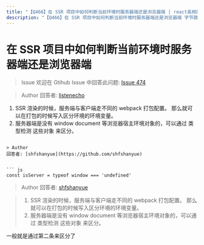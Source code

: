 ```yaml
---
title: "【Q466】在 SSR 项目中如何判断当前环境时服务器端还是浏览器端 | react高频面试题"
description: "【Q466】在 SSR 项目中如何判断当前环境时服务器端还是浏览器端 字节跳动面试题、阿里腾讯面试题、美团小米面试题。"
---
```


# 在 SSR 项目中如何判断当前环境时服务器端还是浏览器端

> Issue
> 欢迎在 Gtihub Issue 中回答此问题: [Issue 474](https://github.com/shfshanyue/Daily-Question/issues/474)

> Author
> 回答者: [listenecho](https://github.com/listenecho)

1. SSR 渲染的时候，服务端与客户端走不同的 webpack 打包配置。
   那么就可以在打包的时候写入区分环境的环境变量。
2. 服务器端是没有 window document 等浏览器宿主环境对象的，可以通过 类型检测 这些对象 来区分。

````typeof window === undefined

> Author
回答者: [shfshanyue](https://github.com/shfshanyue)


``` js
const isServer = typeof window === 'undefined'
````

> Author
> 回答者: [shfshanyue](https://github.com/shfshanyue)

> 1. SSR 渲染的时候，服务端与客户端走不同的 webpack 打包配置。
>    那么就可以在打包的时候写入区分环境的环境变量。
> 2. 服务器端是没有 window document 等浏览器宿主环境对象的，可以通过 类型检测 这些对象 来区分。

一般就是通过第二条来区分了
